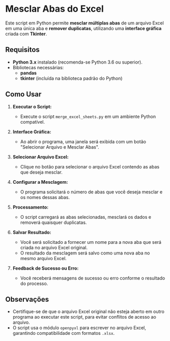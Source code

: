 # Mesclar Abas do Excel

Este script em Python permite **mesclar múltiplas abas** de um arquivo Excel em uma única aba e **remover duplicatas**, utilizando uma **interface gráfica** criada com **Tkinter**.

## Requisitos

- **Python 3.x** instalado (recomenda-se Python 3.6 ou superior).
- Bibliotecas necessárias:
  - **pandas**
  - **tkinter** (incluída na biblioteca padrão do Python)

## Como Usar

1. **Executar o Script:**
   - Execute o script `merge_excel_sheets.py` em um ambiente Python compatível.
   
2. **Interface Gráfica:**
   - Ao abrir o programa, uma janela será exibida com um botão "Selecionar Arquivo e Mesclar Abas".

3. **Selecionar Arquivo Excel:**
   - Clique no botão para selecionar o arquivo Excel contendo as abas que deseja mesclar.

4. **Configurar a Mesclagem:**
   - O programa solicitará o número de abas que você deseja mesclar e os nomes dessas abas.

5. **Processamento:**
   - O script carregará as abas selecionadas, mesclará os dados e removerá quaisquer duplicatas.

6. **Salvar Resultado:**
   - Você será solicitado a fornecer um nome para a nova aba que será criada no arquivo Excel original.
   - O resultado da mesclagem será salvo como uma nova aba no mesmo arquivo Excel.

7. **Feedback de Sucesso ou Erro:**
   - Você receberá mensagens de sucesso ou erro conforme o resultado do processo.

## Observações

- Certifique-se de que o arquivo Excel original não esteja aberto em outro programa ao executar este script, para evitar conflitos de acesso ao arquivo.
- O script usa o módulo `openpyxl` para escrever no arquivo Excel, garantindo compatibilidade com formatos `.xlsx`.

